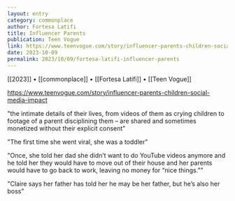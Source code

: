 ```yaml
---
layout: entry
category: commonplace
author: Fortesa Latifi
title: Influencer Parents
publication: Teen Vogue
link: https://www.teenvogue.com/story/influencer-parents-children-social-media-impact
date: 2023-10-09
permalink: 2023/10/09/fortesa-latifi-influencer-parents
---
```


[[2023]] • [[commonplace]] • [[Fortesa Latifi]] • [[Teen Vogue]]

https://www.teenvogue.com/story/influencer-parents-children-social-media-impact

"the intimate details of their lives, from videos of them as crying children to footage of a parent disciplining them – are shared and sometimes monetized without their explicit consent"

"The first time she went viral, she was a toddler"

"Once, she told her dad she didn’t want to do YouTube videos anymore and he told her they would have to move out of their house and her parents would have to go back to work, leaving no money for “nice things.”"

"Claire says her father has told her he may be her father, but he’s also her boss"
